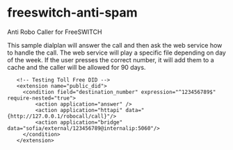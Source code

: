 # freeswitch-anti-spam
Anti Robo Caller for FreeSWITCH

This sample dialplan will answer the call and then ask the web service how to handle the call.  The web service will play a specific file depending on day of the week.  If the user presses the correct number, it will add them to a cache and the caller will be allowed for 90 days.  

```
   <!-- Testing Toll Free DID -->
   <extension name="public_did">
     <condition field="destination_number" expression="^123456789$" require-nested="true">
         <action application="answer" />
         <action application="httapi" data="{http://127.0.0.1/robocall/call}"/>
         <action application="bridge" data="sofia/external/123456789@internalip:5060"/>
     </condition>
   </extension>
```
